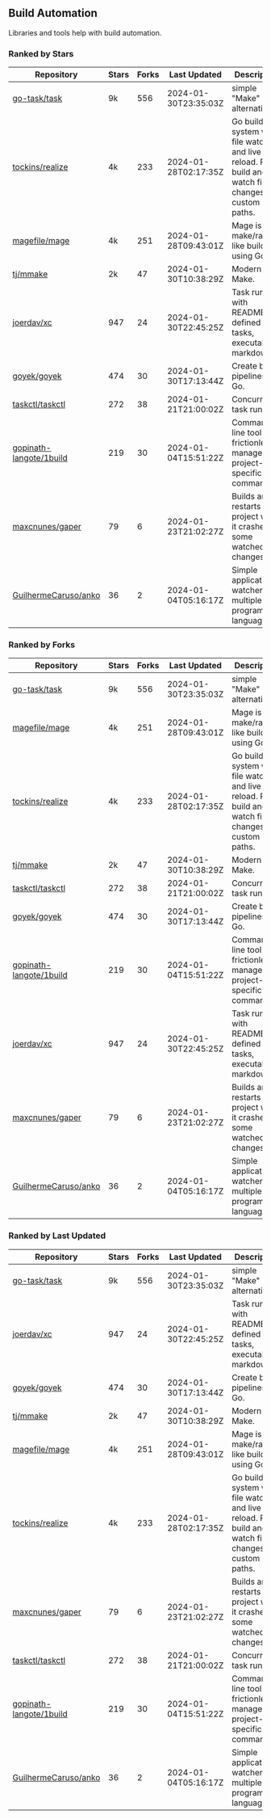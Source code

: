 ## Build Automation

Libraries and tools help with build automation.

### Ranked by Stars

| Repository | Stars | Forks | Last Updated | Description | 
|------------|-------|-------|--------------|-------------|
| [go-task/task](https://github.com/go-task/task) | 9k | 556 | 2024-01-30T23:35:03Z |  simple "Make" alternative. |
| [tockins/realize](https://github.com/tockins/realize) | 4k | 233 | 2024-01-28T02:17:35Z |  Go build a system with file watchers and live to reload. Run, build and watch file changes with custom paths. |
| [magefile/mage](https://github.com/magefile/mage) | 4k | 251 | 2024-01-28T09:43:01Z |  Mage is a make/rake-like build tool using Go. |
| [tj/mmake](https://github.com/tj/mmake) | 2k | 47 | 2024-01-30T10:38:29Z |  Modern Make. |
| [joerdav/xc](https://github.com/joerdav/xc) | 947 | 24 | 2024-01-30T22:45:25Z |  Task runner with README.md defined tasks, executable markdown. |
| [goyek/goyek](https://github.com/goyek/goyek) | 474 | 30 | 2024-01-30T17:13:44Z |  Create build pipelines in Go. |
| [taskctl/taskctl](https://github.com/taskctl/taskctl) | 272 | 38 | 2024-01-21T21:00:02Z |  Concurrent task runner. |
| [gopinath-langote/1build](https://github.com/gopinath-langote/1build) | 219 | 30 | 2024-01-04T15:51:22Z |  Command line tool to frictionlessly manage project-specific commands. |
| [maxcnunes/gaper](https://github.com/maxcnunes/gaper) | 79 | 6 | 2024-01-23T21:02:27Z |  Builds and restarts a Go project when it crashes or some watched file changes. |
| [GuilhermeCaruso/anko](https://github.com/GuilhermeCaruso/anko) | 36 | 2 | 2024-01-04T05:16:17Z |  Simple application watcher for multiple programming languages. |

### Ranked by Forks

| Repository | Stars | Forks | Last Updated | Description | 
|------------|-------|-------|--------------|-------------|
| [go-task/task](https://github.com/go-task/task) | 9k | 556 | 2024-01-30T23:35:03Z |  simple "Make" alternative. |
| [magefile/mage](https://github.com/magefile/mage) | 4k | 251 | 2024-01-28T09:43:01Z |  Mage is a make/rake-like build tool using Go. |
| [tockins/realize](https://github.com/tockins/realize) | 4k | 233 | 2024-01-28T02:17:35Z |  Go build a system with file watchers and live to reload. Run, build and watch file changes with custom paths. |
| [tj/mmake](https://github.com/tj/mmake) | 2k | 47 | 2024-01-30T10:38:29Z |  Modern Make. |
| [taskctl/taskctl](https://github.com/taskctl/taskctl) | 272 | 38 | 2024-01-21T21:00:02Z |  Concurrent task runner. |
| [goyek/goyek](https://github.com/goyek/goyek) | 474 | 30 | 2024-01-30T17:13:44Z |  Create build pipelines in Go. |
| [gopinath-langote/1build](https://github.com/gopinath-langote/1build) | 219 | 30 | 2024-01-04T15:51:22Z |  Command line tool to frictionlessly manage project-specific commands. |
| [joerdav/xc](https://github.com/joerdav/xc) | 947 | 24 | 2024-01-30T22:45:25Z |  Task runner with README.md defined tasks, executable markdown. |
| [maxcnunes/gaper](https://github.com/maxcnunes/gaper) | 79 | 6 | 2024-01-23T21:02:27Z |  Builds and restarts a Go project when it crashes or some watched file changes. |
| [GuilhermeCaruso/anko](https://github.com/GuilhermeCaruso/anko) | 36 | 2 | 2024-01-04T05:16:17Z |  Simple application watcher for multiple programming languages. |

### Ranked by Last Updated

| Repository | Stars | Forks | Last Updated | Description | 
|------------|-------|-------|--------------|-------------|
| [go-task/task](https://github.com/go-task/task) | 9k | 556 | 2024-01-30T23:35:03Z |  simple "Make" alternative. |
| [joerdav/xc](https://github.com/joerdav/xc) | 947 | 24 | 2024-01-30T22:45:25Z |  Task runner with README.md defined tasks, executable markdown. |
| [goyek/goyek](https://github.com/goyek/goyek) | 474 | 30 | 2024-01-30T17:13:44Z |  Create build pipelines in Go. |
| [tj/mmake](https://github.com/tj/mmake) | 2k | 47 | 2024-01-30T10:38:29Z |  Modern Make. |
| [magefile/mage](https://github.com/magefile/mage) | 4k | 251 | 2024-01-28T09:43:01Z |  Mage is a make/rake-like build tool using Go. |
| [tockins/realize](https://github.com/tockins/realize) | 4k | 233 | 2024-01-28T02:17:35Z |  Go build a system with file watchers and live to reload. Run, build and watch file changes with custom paths. |
| [maxcnunes/gaper](https://github.com/maxcnunes/gaper) | 79 | 6 | 2024-01-23T21:02:27Z |  Builds and restarts a Go project when it crashes or some watched file changes. |
| [taskctl/taskctl](https://github.com/taskctl/taskctl) | 272 | 38 | 2024-01-21T21:00:02Z |  Concurrent task runner. |
| [gopinath-langote/1build](https://github.com/gopinath-langote/1build) | 219 | 30 | 2024-01-04T15:51:22Z |  Command line tool to frictionlessly manage project-specific commands. |
| [GuilhermeCaruso/anko](https://github.com/GuilhermeCaruso/anko) | 36 | 2 | 2024-01-04T05:16:17Z |  Simple application watcher for multiple programming languages. |

